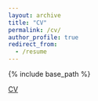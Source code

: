 ```yaml
---
layout: archive
title: "CV"
permalink: /cv/
author_profile: true
redirect_from:
  - /resume
---
```


{% include base_path %}

[CV](../files/cv.pdf)
